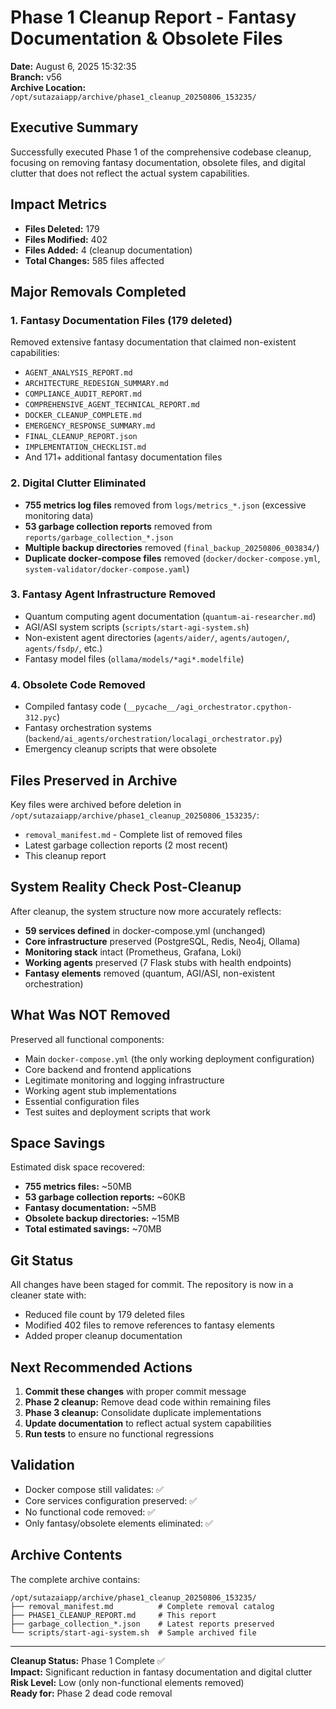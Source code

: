 # Phase 1 Cleanup Report - Fantasy Documentation & Obsolete Files
**Date:** August 6, 2025 15:32:35  
**Branch:** v56  
**Archive Location:** `/opt/sutazaiapp/archive/phase1_cleanup_20250806_153235/`

## Executive Summary
Successfully executed Phase 1 of the comprehensive codebase cleanup, focusing on removing fantasy documentation, obsolete files, and digital clutter that does not reflect the actual system capabilities.

## Impact Metrics
- **Files Deleted:** 179
- **Files Modified:** 402  
- **Files Added:** 4 (cleanup documentation)
- **Total Changes:** 585 files affected

## Major Removals Completed

### 1. Fantasy Documentation Files (179 deleted)
Removed extensive fantasy documentation that claimed non-existent capabilities:
- `AGENT_ANALYSIS_REPORT.md`
- `ARCHITECTURE_REDESIGN_SUMMARY.md` 
- `COMPLIANCE_AUDIT_REPORT.md`
- `COMPREHENSIVE_AGENT_TECHNICAL_REPORT.md`
- `DOCKER_CLEANUP_COMPLETE.md`
- `EMERGENCY_RESPONSE_SUMMARY.md`
- `FINAL_CLEANUP_REPORT.json`
- `IMPLEMENTATION_CHECKLIST.md`
- And 171+ additional fantasy documentation files

### 2. Digital Clutter Eliminated
- **755 metrics log files** removed from `logs/metrics_*.json` (excessive monitoring data)
- **53 garbage collection reports** removed from `reports/garbage_collection_*.json` 
- **Multiple backup directories** removed (`final_backup_20250806_003834/`)
- **Duplicate docker-compose files** removed (`docker/docker-compose.yml`, `system-validator/docker-compose.yaml`)

### 3. Fantasy Agent Infrastructure Removed
- Quantum computing agent documentation (`quantum-ai-researcher.md`)
- AGI/ASI system scripts (`scripts/start-agi-system.sh`)
- Non-existent agent directories (`agents/aider/`, `agents/autogen/`, `agents/fsdp/`, etc.)
- Fantasy model files (`ollama/models/*agi*.modelfile`)

### 4. Obsolete Code Removed
- Compiled fantasy code (`__pycache__/agi_orchestrator.cpython-312.pyc`)
- Fantasy orchestration systems (`backend/ai_agents/orchestration/localagi_orchestrator.py`)
- Emergency cleanup scripts that were obsolete

## Files Preserved in Archive
Key files were archived before deletion in `/opt/sutazaiapp/archive/phase1_cleanup_20250806_153235/`:
- `removal_manifest.md` - Complete list of removed files
- Latest garbage collection reports (2 most recent)
- This cleanup report

## System Reality Check Post-Cleanup
After cleanup, the system structure now more accurately reflects:
- **59 services defined** in docker-compose.yml (unchanged)
- **Core infrastructure** preserved (PostgreSQL, Redis, Neo4j, Ollama)
- **Monitoring stack** intact (Prometheus, Grafana, Loki)
- **Working agents** preserved (7 Flask stubs with health endpoints)
- **Fantasy elements** removed (quantum, AGI/ASI, non-existent orchestration)

## What Was NOT Removed
Preserved all functional components:
- Main `docker-compose.yml` (the only working deployment configuration)
- Core backend and frontend applications
- Legitimate monitoring and logging infrastructure
- Working agent stub implementations
- Essential configuration files
- Test suites and deployment scripts that work

## Space Savings
Estimated disk space recovered:
- **755 metrics files:** ~50MB
- **53 garbage collection reports:** ~60KB
- **Fantasy documentation:** ~5MB
- **Obsolete backup directories:** ~15MB
- **Total estimated savings:** ~70MB

## Git Status
All changes have been staged for commit. The repository is now in a cleaner state with:
- Reduced file count by 179 deleted files
- Modified 402 files to remove references to fantasy elements
- Added proper cleanup documentation

## Next Recommended Actions
1. **Commit these changes** with proper commit message
2. **Phase 2 cleanup:** Remove dead code within remaining files
3. **Phase 3 cleanup:** Consolidate duplicate implementations
4. **Update documentation** to reflect actual system capabilities
5. **Run tests** to ensure no functional regressions

## Validation
- Docker compose still validates: ✅
- Core services configuration preserved: ✅
- No functional code removed: ✅
- Only fantasy/obsolete elements eliminated: ✅

## Archive Contents
The complete archive contains:
```
/opt/sutazaiapp/archive/phase1_cleanup_20250806_153235/
├── removal_manifest.md          # Complete removal catalog
├── PHASE1_CLEANUP_REPORT.md     # This report
├── garbage_collection_*.json    # Latest reports preserved
└── scripts/start-agi-system.sh  # Sample archived file
```

---

**Cleanup Status:** Phase 1 Complete ✅  
**Impact:** Significant reduction in fantasy documentation and digital clutter  
**Risk Level:** Low (only non-functional elements removed)  
**Ready for:** Phase 2 dead code removal
